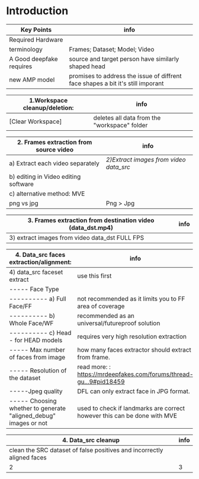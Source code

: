 # Introduction

|Key Points|info|
|---|---|
| Required Hardware | |
| terminology | Frames; Dataset; Model; Video|
| A Good deepfake requires| source and target person have similarly shaped head | 
| new AMP model | promises to address the issue of diffrent face shapes a bit it's still imporant|


| 1.Workspace cleanup/deletion: | info |
|---|---|
|[Clear Workspace]| deletes all data from the "workspace" folder |


| 2. Frames extraction from source video | info |
|---|---|
| a) Extract each video separately| *2)Extract images from video data_src*  |
| b) editing in Video editing software ||
| c) alternative method: MVE||
|png vs jpg| Png > Jpg |


|3. Frames extraction from destination video (data_dst.mp4) |info|
|---|---|
|3) extract images from video data_dst FULL FPS||



| 4. Data_src faces extraction/alignment: |info|
|---|---|
|4) data_src faceset extract| use this first|
|-----  Face Type ||
|----------  a) Full Face/FF | not recommended as it limits you to FF area of coverage|
|----------  b) Whole Face/WF | recommended as an universal/futureproof solution
|----------  c) Head - for HEAD models | requires very high resolution extraction|
|----- Max number of faces from image | how many faces extractor should extract from frame.|
|----- Resolution of the dataset | read more: : https://mrdeepfakes.com/forums/thread-gu...9#pid18459|
|-----Jpeg quality | DFL can only extract face in JPG format.|
|----- Choosing whether to generate "aligned_debug" images or not |  used to check if landmarks are correct however this can be done with MVE  |

| 4. Data_src cleanup |info|
|---|---|
|clean the SRC dataset of false positives and incorrectly aligned faces||
|2|3|